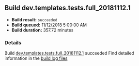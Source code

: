 ## Build dev.templates.tests.full_20181112.1
- **Build result:** `succeeded`
- **Build queued:** 11/12/2018 5:00:00 AM
- **Build duration:** 357.72 minutes
### Details
Build [dev.templates.tests.full_20181112.1](https://winappstudio.visualstudio.com/web/build.aspx?pcguid=a4ef43be-68ce-4195-a619-079b4d9834c2&builduri=vstfs%3a%2f%2f%2fBuild%2fBuild%2f26556) succeeded
Find detailed information in the [build log files](https://uwpctdiags.blob.core.windows.net/buildlogs/dev.templates.tests.full_20181112.1_logs.zip)

